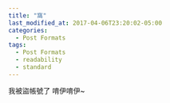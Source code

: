 ```yaml
---
title: "窩"
last_modified_at: 2017-04-06T23:20:02-05:00
categories:
  - Post Formats
tags:
  - Post Formats
  - readability
  - standard
---
```



我被盜帳號了
唷伊唷伊~
